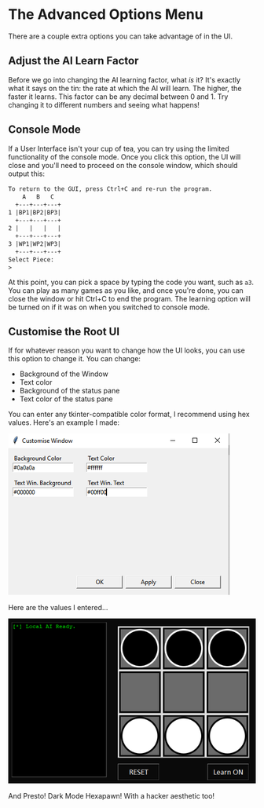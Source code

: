 # The Advanced Options Menu

There are a couple extra options you can take advantage of in the UI.

## Adjust the AI Learn Factor

Before we go into changing the AI learning factor, what *is* it? It's exactly what it says on the tin: the rate at which the AI will learn. The higher, the faster it learns. This factor can be any decimal between 0 and 1. Try changing it to different numbers and seeing what happens!

## Console Mode

If a User Interface isn't your cup of tea, you can try using the limited functionality of the console mode. Once you click this option, the UI will close and you'll need to proceed on the console window, which should output this:

```
To return to the GUI, press Ctrl+C and re-run the program.
    A   B   C  
  +---+---+---+
1 |BP1|BP2|BP3|
  +---+---+---+
2 |   |   |   |
  +---+---+---+
3 |WP1|WP2|WP3|
  +---+---+---+
Select Piece:  
>
```

At this point, you can pick a space by typing the code you want, such as `a3`. You can play as many games as you like, and once you're done, you can close the window or hit Ctrl+C to end the program. The learning option will be turned on if it was on when you switched to console mode.

## Customise the Root UI

If for whatever reason you want to change how the UI looks, you can use this option to change it. You can change:

- Background of the Window
- Text color
- Background of the status pane
- Text color of the status pane

You can enter any tkinter-compatible color format, I recommend using hex values. Here's an example I made:

![Customisation Menu](../assets/guide-images/customise-menu.png)

Here are the values I entered...

![Dark Mode UI!](../assets/guide-images/customised-ui.png)

And Presto! Dark Mode Hexapawn! With a hacker aesthetic too!
